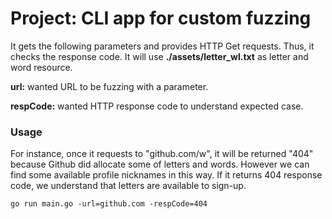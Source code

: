 # Project: CLI app for custom fuzzing
It gets the following parameters and provides HTTP Get requests. 
Thus, it checks the response code. It will use **./assets/letter_wl.txt** as letter and word resource.

**url:** wanted URL to be fuzzing with a parameter.

**respCode:** wanted HTTP response code to understand expected case.

### Usage

For instance, once it requests to "github.com/w", it will be returned "404" because Github did allocate some of letters and words.
However we can find some available profile nicknames in this way. If it returns 404 response code, we understand that letters are available to sign-up.  
```
go run main.go -url=github.com -respCode=404
```
